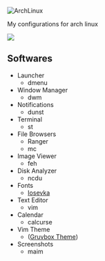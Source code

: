 ![ArchLinux](https://upload.wikimedia.org/wikipedia/commons/thumb/7/74/Arch_Linux_logo.svg/375px-Arch_Linux_logo.svg.png)

My configurations for arch linux

<img src="https://img.shields.io/badge/License-MIT-007aff"/>

## Softwares
- Launcher
    - dmenu
- Window Manager
    - dwm
- Notifications
    - dunst
- Terminal
    - st
- File Browsers
    - Ranger
    - mc
- Image Viewer
    - feh
- Disk Analyzer
    - ncdu
- Fonts
    - [Iosevka](https://github.com/be5invis/Iosevka)
- Text Editor
    - vim
- Calendar
    - calcurse
- Vim Theme
    - ([Gruvbox Theme](https://github.com/morhetz/gruvbox/tree/master/colors))
- Screenshots
    - maim
